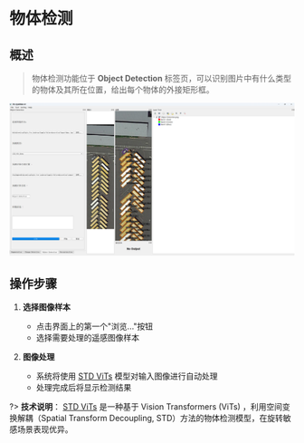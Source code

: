 # 物体检测

## 概述

> 物体检测功能位于 **Object Detection** 标签页，可以识别图片中有什么类型的物体及其所在位置，给出每个物体的外接矩形框。

![界面](../object-detection.png)

## 操作步骤

1. **选择图像样本**
   - 点击界面上的第一个"浏览..."按钮
   - 选择需要处理的遥感图像样本

2. **图像处理**
   - 系统将使用 [STD ViTs](https://github.com/yuhongtian17/Spatial-Transform-Decoupling) 模型对输入图像进行自动处理
   - 处理完成后将显示检测结果

?> **技术说明**：
[STD ViTs](https://github.com/yuhongtian17/Spatial-Transform-Decoupling) 是一种基于 Vision Transformers (ViTs) ，利用空间变换解耦（Spatial Transform Decoupling, STD）方法的物体检测模型，在旋转敏感场景表现优异。